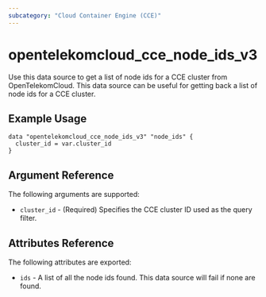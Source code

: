 ```yaml
---
subcategory: "Cloud Container Engine (CCE)"
---
```


# opentelekomcloud_cce_node_ids_v3

Use this data source to get a list of node ids for a CCE cluster from OpenTelekomCloud.
This data source can be useful for getting back a list of node ids for a CCE cluster.

## Example Usage

```hcl
data "opentelekomcloud_cce_node_ids_v3" "node_ids" {
  cluster_id = var.cluster_id
}
```

## Argument Reference

The following arguments are supported:

* `cluster_id` - (Required) Specifies the CCE cluster ID used as the query filter.

## Attributes Reference

The following attributes are exported:

* `ids` - A list of all the node ids found. This data source will fail if none are found.
